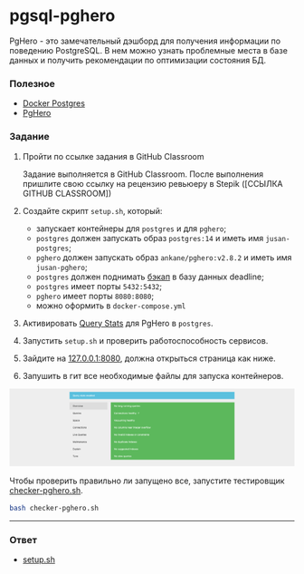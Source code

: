 # pgsql-pghero

PgHero - это замечательный дэшборд для получения информации по поведению
PostgreSQL. В нем можно узнать проблемные места в базе данных и получить
рекомендации по оптимизации состояния БД.

### Полезное

- [Docker Postgres](https://hub.docker.com/_/postgres/)
- [PgHero](https://github.com/ankane/pghero)

### Задание

1. Пройти по ссылке задания в GitHub Classroom
   
   Задание выполняется в GitHub Classroom. После выполнения пришлите свою ссылку на рецензию ревьюеру в Stepik ([ССЫЛКА GITHUB CLASSROOM])
2. Создайте скрипт `setup.sh`, который:
   - запускает контейнеры для `postgres` и для `pghero`;
   - `postgres` должен запускать образ `postgres:14` и иметь имя `jusan-postgres`;
   - `pghero` должен запускать образ `ankane/pghero:v2.8.2` и иметь имя `jusan-pghero`;
   - `postgres` должен поднимать [бэкап](https://stepik.org/media/attachments/lesson/702368/dump.sql) в базу данных deadline;
   - `postgres` имеет порты `5432:5432`;
   - `pghero` имеет порты `8080:8080`;
   - можно оформить в `docker-compose.yml`
3. Активировать [Query Stats](https://github.com/ankane/pghero/blob/master/guides/Query-Stats.md) для PgHero
   в `postgres`.
4. Запустить `setup.sh` и проверить работоспособность сервисов.
5. Зайдите на [127.0.0.1:8080](http://127.0.0.1:8080), должна открыться страница как ниже.
6. Запушить в гит все необходимые файлы для запуска контейнеров.

<img src="pghero.png" width="800">

Чтобы проверить правильно ли запущено все, запустите тестировщик [checker-pghero.sh](https://stepik.org/media/attachments/lesson/702368/checker-pghero.sh).

```bash
bash checker-pghero.sh
```

---

### Ответ

- [setup.sh](./setup.sh)
